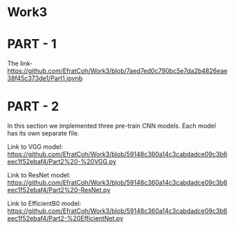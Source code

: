 # Work3

# PART - 1

The link- https://github.com/EfratCoh/Work3/blob/7aed7ed0c790bc5e7da2b4826eae38f45c373de1/Part1.ipynb

# PART - 2
In this section we implemented three pre-train CNN models. Each model has its own separate file.

Link to VGG model: 
https://github.com/EfratCoh/Work3/blob/59148c360a14c3cabdadce09c3b6eec1f52ebaf4/Part2%20-%20VGG.py

Link to ResNet model: 
https://github.com/EfratCoh/Work3/blob/59148c360a14c3cabdadce09c3b6eec1f52ebaf4/Part2%20-ResNet.py

Link to EfficientB0 model: 
https://github.com/EfratCoh/Work3/blob/59148c360a14c3cabdadce09c3b6eec1f52ebaf4/Part2-%20EfficientNet.py
